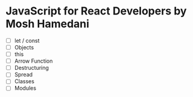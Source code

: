# JavaScript for React Developers by Mosh Hamedani

- [ ] let / const
- [ ] Objects
- [ ] this
- [ ] Arrow Function
- [ ] Destructuring
- [ ] Spread
- [ ] Classes
- [ ] Modules